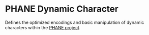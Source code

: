PHANE Dynamic Character
=======================

Defines the optimized encodings and basic manipulation of dynamic characters within the [PHANE project][GitHub-PHANE].

[GitHub-PHANE]: https://github.com/AMNH/PHANE#readme

